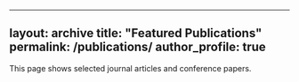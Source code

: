 
---
layout: archive
title: "Featured Publications"
permalink: /publications/
author_profile: true
---

This page shows selected journal articles and conference papers.


